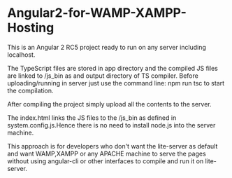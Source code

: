 # Angular2-for-WAMP-XAMPP-Hosting
This is an Angular 2 RC5 project ready to run on any server including localhost. 

The TypeScript files are stored in app directory and the compiled JS files are linked to /js_bin as and output directory of
TS compiler. Before uploading/running in server just use the command line: npm run tsc to start the compilation.

After compiling the project simply upload all the contents to the server.

The index.html links the JS files to the /js_bin as defined in system.config.js.Hence there is no need to install node.js into the server machine. 

This approach is for developers who don't want the lite-server as default and want WAMP,XAMPP or any APACHE machine to serve the pages without using angular-cli or other interfaces to compile and run it on lite-server.

